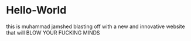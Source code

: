 # Hello-World
this is muhammad jamshed blasting off with a  new  and innovative website that will BLOW YOUR FUCKING MINDS
